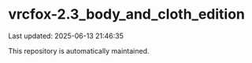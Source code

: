 # vrcfox-2.3_body_and_cloth_edition

Last updated: 2025-06-13 21:46:35

This repository is automatically maintained.
